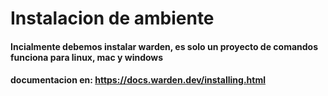 # Instalacion de ambiente

#### Incialmente debemos instalar warden, es solo un proyecto de comandos funciona para linux, mac y windows
#### documentacion en: https://docs.warden.dev/installing.html
